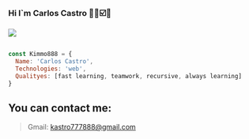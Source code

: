 ### Hi I`m Carlos Castro 👋🌐☑️🏴


![](https://user-images.githubusercontent.com/89752427/179853490-2916603b-d89e-49dc-ad4a-bf91c2d25f1a.png)

```javascript

const Kimmo888 = {
  Name: 'Carlos Castro',
  Technologies: 'web',
  Qualityes: [fast learning, teamwork, recursive, always learning]
}
```

## You can contact me:
> Gmail:    kastro777888@gmail.com

<!--
**kimmo888/kimmo888** is a ✨ _special_ ✨ repository because its `README.md` (this file) appears on your GitHub profile.

Here are some ideas to get you started:

- 🔭 I’m currently working on ...
- 🌱 I’m currently learning ...
- 👯 I’m looking to collaborate on ...
- 🤔 I’m looking for help with ...
- 💬 Ask me about ...
- 📫 How to reach me: ...
- 😄 Pronouns: ...
- ⚡ Fun fact: ...
-->

